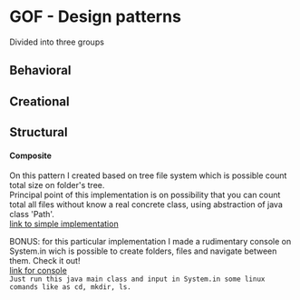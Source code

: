 # GOF - Design patterns
Divided into three groups

## Behavioral
## Creational

## Structural
#### Composite
On this pattern I created based on tree file system which is possible count total size on folder's tree.\
Principal point of this implementation is on possibility that you can count total all files without know a real concrete class, using abstraction of java class 'Path'.\
[link to simple implementation](https://github.com/marlonklc/gof-design-patterns/blob/master/src/main/java/com/gofdesignpatterns/structural/Composite/CompositeApp.java)

BONUS: for this particular implementation I made a rudimentary console on System.in wich is possible to create folders, files and navigate between them. Check it out!\
[link for console](https://github.com/marlonklc/gof-design-patterns/blob/master/src/main/java/com/gofdesignpatterns/structural/Composite/TerminalCompositeApp.java) \
`Just run this java main class and input in System.in some linux comands like as cd, mkdir, ls.`

